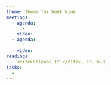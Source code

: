 ```yaml
---
theme: Theme for Week Nine
meetings:
  - agenda:
      -
    video:
  - agenda:
      -
    video:
readings:
  - <cite>Release It!</cite>, Ch. 6–8
tasks:
  -
---
```

